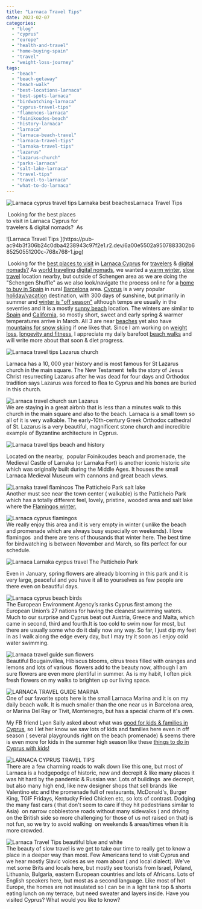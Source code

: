 ```yaml
---
title: "Larnaca Travel Tips"
date: 2023-02-07
categories: 
  - "blog"
  - "cyprus"
  - "europe"
  - "health-and-travel"
  - "home-buying-spain"
  - "travel"
  - "weight-loss-journey"
tags: 
  - "beach"
  - "beach-getaway"
  - "beach-walk"
  - "best-locations-larnaca"
  - "best-spots-larnaca"
  - "birdwatching-larnaca"
  - "cyprus-travel-tips"
  - "flamencos-larnaca"
  - "foinikoudes-beach"
  - "history-larnaca"
  - "larnaca"
  - "larnaca-beach-travel"
  - "larnaca-travel-tips"
  - "larnaka-travel-tips"
  - "lazarus"
  - "lazarus-church"
  - "parks-larnaca"
  - "salt-lake-larnaca"
  - "travel-tips"
  - "travel-to-larnaca"
  - "what-to-do-larnaca"
---
```


[](https://pub-ac94b3f306b24c0dba4238943c97f2e1.r2.dev/6a00e5502a9507883302b68524377a200b-2048x1552-1.jpg)![Larnaca cyprus travel tips Larnaka best beaches ](https://pub-ac94b3f306b24c0dba4238943c97f2e1.r2.dev/6a00e5502a9507883302b7516fa8d9200b-2048x1392-1.jpg)[](https://pub-ac94b3f306b24c0dba4238943c97f2e1.r2.dev/6a00e5502a9507883302b68524377a200b-2048x1552-1.jpg)Larnaca Travel Tips

 Looking for the best places  
to visit in Larnaca Cyprus for  
travelers & digital nomads?  As 

<!--more--> ![Larnaca Travel Tips ](https://pub-ac94b3f306b24c0dba4238943c97f2e1.r2.dev/6a00e5502a9507883302b685250551200c-768x768-1.jpg)  
 Looking for the [best places to visit](http://soultravelers3new.local/2013/09/best-places-to-visit-in-europe.html) in [Larnaca Cyprus](https://www.instagram.com/p/CnkMjRYMSU7/) for [travelers](http://soultravelers3new.local/2022/03/retirement-traveling-around-the-world.html) & [digital nomads?](http://soultravelers3new.local/2022/11/best-warm-winter-digital-nomad-destinations-.html#more) As [world traveling](http://soultravelers3new.local/2009/04/how-to-travel-the-world-as-a-digital-nomad-family.html) [digital nomads](http://soultravelers3new.local/2022/08/-europes-cheapest-digital-nomad-haven-bansko.html), we wanted a [warm winter](http://soultravelers3new.local/2016/03/warm-winter-getaway-to-arizona.html), [slow travel](http://soultravelers3new.local/2011/11/slow-travel.html) location nearby, but outside of Schengen area as we are doing the "Schengen Shuffle" as we also look/navigate the process online for a [home to buy in Spain](http://soultravelers3new.local/2022/07/americans-house-hunting-in-spain-home-buying-abroad-.html) in rural [Barcelona](http://soultravelers3new.local/2022/04/21-of-the-best-things-to-do-in-barcelona-in-2022.html) area. [Cyprus](https://www.instagram.com/p/Cn4hcEUMaY5/) is a very popular [holiday/vacation](http://soultravelers3new.local/2013/08/secrets-for-a-permanent-vacation-travel-tips.html) destination, with 300 days of sunshine, but primarily in summer and [winter is "off season"](https://www.instagram.com/p/CoU57ukst_1/) although temps are usually in the seventies and it is a mostly [sunny beach](https://www.instagram.com/p/CoFYhmXsgXw/) location. The winters are similar to [Spain](http://soultravelers3new.local/2010/06/family-travel-tips-in-spains-costa-del-sol-countryside-adventures-mediterranean-beaches-photography-.html) and [California](http://soultravelers3new.local/2014/01/california-winter-beach-escape-.html), so mostly short, sweet and early spring & warmer temperatures arrive in March. All 3 are near [beaches](http://soultravelers3new.local/2018/12/best-beach-in-los-angeles-el-matador-in-malibu-.html) yet also have [mountains for snow skiing](http://soultravelers3new.local/2016/07/driving-to-mammoth-from-los-angeles-plus-photo-essay.html) if one likes that. Since I am working on [weight loss](http://soultravelers3new.local/2022/03/i-lost-100lbs-best-weight-loss-tips-.html), [longevity and fitness](http://soultravelers3new.local/2011/09/travel-health-secrets-for-long-term-digital-nomads.html), I appreciate my daily barefoot [beach walks](http://soultravelers3new.local/2022/04/morning-walks-beautiful-flower-photos.html) and will write more about that soon & diet progress.   
  
![Larnaca travel tips Lazarus church ](https://pub-ac94b3f306b24c0dba4238943c97f2e1.r2.dev/6a00e5502a9507883302b6852434d5200b-768x789-1.jpg)  
  
Larnaca has a 10, 000 year history and is most famous for St Lazarus church in the main square. The New Testament  tells the story of Jesus Christ resurrecting Lazarus after he was dead for four days and Orthodox tradition says Lazarus was forced to flea to Cyprus and his bones are buried in this church.   
  
![Larnaca travel  church sun Lazarus ](https://pub-ac94b3f306b24c0dba4238943c97f2e1.r2.dev/6a00e5502a9507883302b685250779200c-1536x1536-1.jpg)  
We are staying in a great airbnb that is less than a minutes walk to this church in the main square and also to the beach. Larnaca is a small town so all of it is very walkable. The early-10th-century Greek Orthodox cathedral of St. Lazarus is a very beautiful, magnificent stone church and incredible example of Byzantine architecture in Cyprus.

![Larnaca travel tips beach and history ](https://pub-ac94b3f306b24c0dba4238943c97f2e1.r2.dev/6a00e5502a9507883302b685243511200b-150x150-1.jpg)

Located on the nearby,  popular Foinikoudes beach and promenade, the Medieval Castle of Larnaka (or Larnaka Fort) is another iconic historic site which was originally built during the Middle Ages. It houses the small Larnaca Medieval Museum with cannons and great beach views.  
  
![Larnaka travel flamincos The Patticheio Park salt lake ](https://pub-ac94b3f306b24c0dba4238943c97f2e1.r2.dev/6a00e5502a9507883302b68524377a200b-2048x1552-1.jpg)  
Another must see near the town center ( walkable) is the Patticheio Park which has a totally different feel, lovely, pristine, wooded area and salt lake where the [Flamingos winter.](https://www.instagram.com/p/Cn7Mr_1sIpF/)   
  
![Larnaca cyprus flamingos ](https://pub-ac94b3f306b24c0dba4238943c97f2e1.r2.dev/6a00e5502a9507883302b68525a8a0200d-150x150-1.jpg)  
We really enjoy this area and it is very empty in winter ( unlike the beach and promenade which are always busy especially on weekends). I love flamingos  and there are tens of thousands that winter here. The best time for birdwatching is between November and March, so fits perfect for our schedule.   
  
![Larnaca Larnaka cyrpus travel  The Patticheio Park ](https://pub-ac94b3f306b24c0dba4238943c97f2e1.r2.dev/6a00e5502a9507883302b68525085e200c-150x150-1.jpg)  
  
Even in January, spring flowers are already blooming in this park and it is very large, peaceful and you have it all to yourselves as few people are there even on beautiful days.   
  
![Larnaca cyprus beach birds ](https://pub-ac94b3f306b24c0dba4238943c97f2e1.r2.dev/6a00e5502a9507883302b68525a913200d-2048x1641-1.jpg)  
The European Environment Agency’s ranks Cyprus first among the European Union’s 27 nations for having the cleanest swimming waters. Much to our surprise and Cyprus beat out Austria, Greece and Malta, which came in second, third and fourth.It is too cold to swim now for most, but there are usually some who do it daily now any way. So far, I just dip my feet in as I walk along the edge every day, but I may try it soon as I enjoy cold water swimming.   
  
![Larnaca travel guide sun flowers ](https://pub-ac94b3f306b24c0dba4238943c97f2e1.r2.dev/6a00e5502a9507883302b68525a93d200d-768x857-1.jpg)  
Beautiful Bougainvillea, Hibiscus blooms, citrus trees filled with oranges and lemons and lots of various  flowers add to the beauty now, although I am sure flowers are even more plentiful in summer. As is my habit, I often pick fresh flowers on my walks to brighten up our living space. 

![LARNACA TRAVEL GUIDE MARINA ](https://pub-ac94b3f306b24c0dba4238943c97f2e1.r2.dev/6a00e5502a9507883302b6852508fe200c-300x225-1.jpg)  
One of our favorite spots here is the small Larnaca Marina and it is on my daily beach walk. It is much smaller than the one near us in Barcelona area, or Marina Del Ray or Tivit, Montenegro, but has a special charm of it's own.   
  
My FB friend Lyon Sally asked about what was [good for kids & families in Cyprus](https://www.thevivalavita.com/cyprus-with-kids-what-to-do/?fbclid=IwAR3sVbvvRwXkQESOZa3LFlpp5PmyRmDICoqXNw0IqHi_EtVnFJnutwV76fY), so I let her know we saw lots of kids and families here even in off season ( several playgrounds right on the beach promenade) & seems there is even more for kids in the summer high season like these [things to do in Cyprus with kids!](https://www.babybreaks.com/indoor/things-to-do-in-cyprus-with-kids/?fbclid=IwAR26rBo_Z6FZirwtOaZW6CIxNMRn5l-ehWlUL6qefABpfI1ZUEN0UMLfj3E)  
  
![LARNACA CYPRUS TRAVEL TIPS ](https://pub-ac94b3f306b24c0dba4238943c97f2e1.r2.dev/6a00e5502a9507883302b68525a97a200d-1819x2048-1.jpg)  
There are a few charming roads to walk down like this one, but most of Larnaca is a hodgepodge of historic, new and decrepit & like many places it was hit hard by the pandemic & Russian war. Lots of buildings  are decrepit, but also many high end, like new designer shops that sell brands like Valentino etc and the promenade full of restaurants, McDonald's, Burger King, TGIF Fridays, Kentucky Fried Chicken etc, so lots of contrast. Dodging the many fast cars ( that don't seem to care if they hit pedestrians similar to Asia)  on narrow cobblestone roads without many sidewalks ( and driving on the British side so more challenging for those of us not raised on that) is not fun, so we try to avoid walking  on weekends & areas/times when it is more crowded.   
  
![Larnaca Travel Tips  beautiful blue and white ](https://pub-ac94b3f306b24c0dba4238943c97f2e1.r2.dev/6a00e5502a9507883302b68525100c200b-scaled-1.jpg)  
The beauty of slow travel is we get to take our time to really get to know a place in a deeper way than most. Few Americans tend to visit Cyprus and we hear mostly Slavic voices as we roam about ( and local dialect). We've met some Brits and locals here, but mostly see tourists from Israel, Poland, Lithuania, Bulgaria, eastern European countries and lots of Africans. Lots of English speakers here, but most as a second language. Like most of hot Europe, the homes are not insulated so I can be in a light tank top & shorts eating lunch on my terrace, but need sweater and layers inside. Have you visited Cyprus? What would you like to know?
